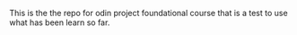 This is the the repo for odin project foundational course that is a test to use what has been learn so far.